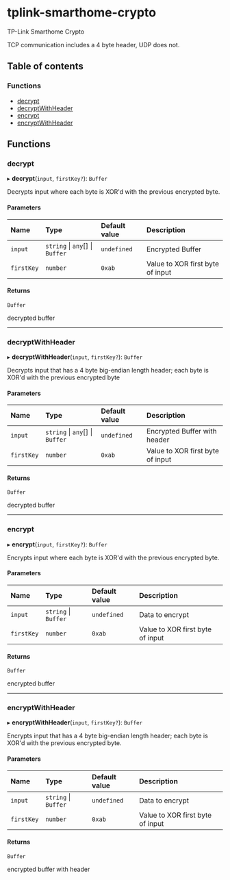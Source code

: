 # tplink-smarthome-crypto

TP-Link Smarthome Crypto

TCP communication includes a 4 byte header, UDP does not.

## Table of contents

### Functions

- [decrypt](README.md#decrypt)
- [decryptWithHeader](README.md#decryptwithheader)
- [encrypt](README.md#encrypt)
- [encryptWithHeader](README.md#encryptwithheader)

## Functions

### decrypt

▸ **decrypt**(`input`, `firstKey?`): `Buffer`

Decrypts input where each byte is XOR'd with the previous encrypted byte.

#### Parameters

| Name | Type | Default value | Description |
| :------ | :------ | :------ | :------ |
| `input` | `string` \| `any`[] \| `Buffer` | `undefined` | Encrypted Buffer |
| `firstKey` | `number` | `0xab` | Value to XOR first byte of input |

#### Returns

`Buffer`

decrypted buffer

___

### decryptWithHeader

▸ **decryptWithHeader**(`input`, `firstKey?`): `Buffer`

Decrypts input that has a 4 byte big-endian length header;
each byte is XOR'd with the previous encrypted byte

#### Parameters

| Name | Type | Default value | Description |
| :------ | :------ | :------ | :------ |
| `input` | `string` \| `any`[] \| `Buffer` | `undefined` | Encrypted Buffer with header |
| `firstKey` | `number` | `0xab` | Value to XOR first byte of input |

#### Returns

`Buffer`

decrypted buffer

___

### encrypt

▸ **encrypt**(`input`, `firstKey?`): `Buffer`

Encrypts input where each byte is XOR'd with the previous encrypted byte.

#### Parameters

| Name | Type | Default value | Description |
| :------ | :------ | :------ | :------ |
| `input` | `string` \| `Buffer` | `undefined` | Data to encrypt |
| `firstKey` | `number` | `0xab` | Value to XOR first byte of input |

#### Returns

`Buffer`

encrypted buffer

___

### encryptWithHeader

▸ **encryptWithHeader**(`input`, `firstKey?`): `Buffer`

Encrypts input that has a 4 byte big-endian length header;
each byte is XOR'd with the previous encrypted byte.

#### Parameters

| Name | Type | Default value | Description |
| :------ | :------ | :------ | :------ |
| `input` | `string` \| `Buffer` | `undefined` | Data to encrypt |
| `firstKey` | `number` | `0xab` | Value to XOR first byte of input |

#### Returns

`Buffer`

encrypted buffer with header
